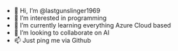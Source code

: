 - 👋 Hi, I’m @lastgunslinger1969
- 👀 I’m interested in programming
- 🌱 I’m currently learning everything Azure Cloud based
- 💞️ I’m looking to collaborate on AI
- 📫 Just ping me via Github 

<!---
lastgunslinger1969/lastgunslinger1969 is a ✨ special ✨ repository because its `README.md` (this file) appears on your GitHub profile.
You can click the Preview link to take a look at your changes.
--->
